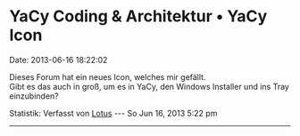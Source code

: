YaCy Coding & Architektur • YaCy Icon
=====================================

Date: 2013-06-16 18:22:02

Dieses Forum hat ein neues Icon, welches mir gefällt.\
Gibt es das auch in groß, um es in YaCy, den Windows Installer und ins
Tray einzubinden?

Statistik: Verfasst von
[Lotus](http://forum.yacy-websuche.de/memberlist.php?mode=viewprofile&u=68)
--- So Jun 16, 2013 5:22 pm

------------------------------------------------------------------------
